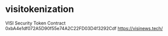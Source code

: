 # visitokenization
VISI Security Token Contract
0xbA4e1df072A5D90f55e74A2C22FD03D4f3292Cdf
https://visinews.tech/
